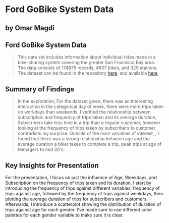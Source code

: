 # Ford GoBike System Data
## by Omar Magdi


## Ford GoBike System Data

> This data set includes information about individual rides made in a bike-sharing system covering the greater San Francisco Bay area. The data consists of 174875 records, 4607 bikes, and 329 stations. The dataset can be found in the
repository  [here](https://github.com/BetaNYC/Bike-Share-Data-Best-Practices/wiki/Bike-Share-Data-Systems).
and available [here](https://video.udacity-data.com/topher/2020/October/5f91cf38_201902-fordgobike-tripdata/201902-fordgobike-tripdata.csv),


## Summary of Findings

> In the exploration, 
For the dataset given, there was an interesting interaction in the categorical day of week, there were more trips taken on workdays than weekends. 
I verified the relationship between subscription and frequency of trips taken and its average duration, Subscribers take less time in a trip than a regular customer, however looking at the frequency of trips taken by subscribers to customer contradicts my surprise.
> Outside of the main variables of interest, , I found that there was a strong relationship between age and the average duration a biker takes to complete a trip, peak trips at age of teenagers to mid 30's.


## Key Insights for Presentation

For the presentation, I focus on just the influence of Age, Weekdays, and Subscription on the frequency of trips taken and its duration. I start by introducing the frequency of trips against different variables, frequency of trips against age, followed by the frequency of trips against weekdays, then plotting the average duration of trips for subscribers and customers.
Afterwards, I introduce a scatterplot showing the distribution of duration of trips against age for each gender.
I've made sure to use different color palettes for each gender variable to make sure it is clear.